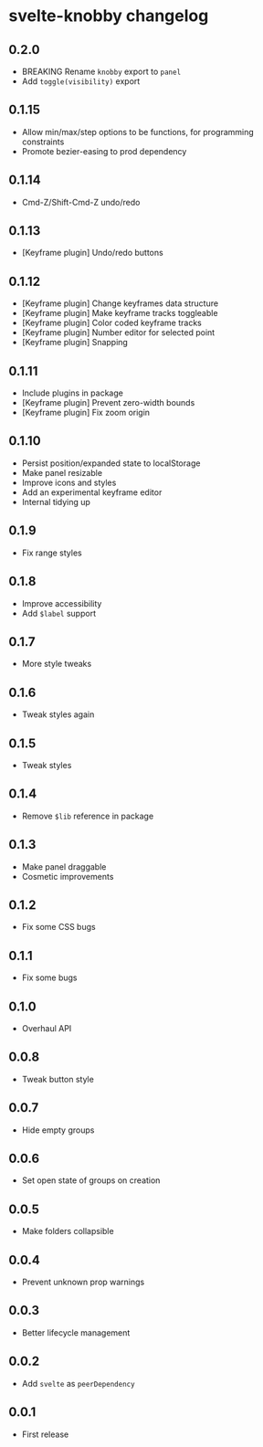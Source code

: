 # svelte-knobby changelog

## 0.2.0

- BREAKING Rename `knobby` export to `panel`
- Add `toggle(visibility)` export

## 0.1.15

- Allow min/max/step options to be functions, for programming constraints
- Promote bezier-easing to prod dependency

## 0.1.14

- Cmd-Z/Shift-Cmd-Z undo/redo

## 0.1.13

- [Keyframe plugin] Undo/redo buttons

## 0.1.12

- [Keyframe plugin] Change keyframes data structure
- [Keyframe plugin] Make keyframe tracks toggleable
- [Keyframe plugin] Color coded keyframe tracks
- [Keyframe plugin] Number editor for selected point
- [Keyframe plugin] Snapping

## 0.1.11

- Include plugins in package
- [Keyframe plugin] Prevent zero-width bounds
- [Keyframe plugin] Fix zoom origin

## 0.1.10

- Persist position/expanded state to localStorage
- Make panel resizable
- Improve icons and styles
- Add an experimental keyframe editor
- Internal tidying up

## 0.1.9

- Fix range styles

## 0.1.8

- Improve accessibility
- Add `$label` support

## 0.1.7

- More style tweaks

## 0.1.6

- Tweak styles again

## 0.1.5

- Tweak styles

## 0.1.4

- Remove `$lib` reference in package

## 0.1.3

- Make panel draggable
- Cosmetic improvements

## 0.1.2

- Fix some CSS bugs

## 0.1.1

- Fix some bugs

## 0.1.0

- Overhaul API

## 0.0.8

- Tweak button style

## 0.0.7

- Hide empty groups

## 0.0.6

- Set open state of groups on creation

## 0.0.5

- Make folders collapsible

## 0.0.4

- Prevent unknown prop warnings

## 0.0.3

- Better lifecycle management

## 0.0.2

- Add `svelte` as `peerDependency`

## 0.0.1

- First release
